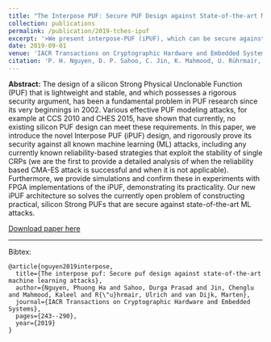 ```yaml
---
title: "The Interpose PUF: Secure PUF Design against State-of-the-art Machine Learning Attacks"
collection: publications
permalink: /publication/2019-tches-ipuf
excerpt: '>We present interpose-PUF (iPUF), which can be secure against all known machine learning-based attacks, including logistic regression, deep learning, CMA-ES, reliability-based attacks, etc.' 
date: 2019-09-01
venue: 'IACR Transactions on Cryptographic Hardware and Embedded Systems (TCHES)'
citation: 'P. H. Nguyen, D. P. Sahoo, C. Jin, K. Mahmood, U. Rührmair, and M. van Dijk. (2019).&quot;The Interpose PUF: Secure PUF Design against State-of-the-art Machine Learning Attacks&quot; <i>IACR Transactions on Cryptographic Hardware and Embedded Systems (TCHES)</i>.'
---
```


<b>Abstract:</b> The design of a silicon Strong Physical Unclonable Function (PUF) that is lightweight and stable, and which possesses a rigorous security argument, has been a fundamental problem in PUF research since its very beginnings in 2002. Various effective PUF modeling attacks, for example at CCS 2010 and CHES 2015, have shown that currently, no existing silicon PUF design can meet these requirements. In this paper, we introduce the novel Interpose PUF (iPUF) design, and rigorously prove its security against all known machine learning (ML) attacks, including any currently known reliability-based strategies that exploit the stability of single CRPs (we are the first to provide a detailed analysis of when the reliability based CMA-ES attack is successful and when it is not applicable). Furthermore, we provide simulations and confirm these in experiments with FPGA implementations of the iPUF, demonstrating
its practicality. Our new iPUF architecture so solves the currently open problem of constructing practical, silicon Strong PUFs that are secure against state-of-the-art ML attacks.

[Download paper here](https://tches.iacr.org/index.php/TCHES/article/view/8351)

---

Bibtex:

```
@article{nguyen2019interpose,
  title={The interpose puf: Secure puf design against state-of-the-art machine learning attacks},
  author={Nguyen, Phuong Ha and Sahoo, Durga Prasad and Jin, Chenglu and Mahmood, Kaleel and R{\"u}hrmair, Ulrich and van Dijk, Marten},
  journal={IACR Transactions on Cryptographic Hardware and Embedded Systems},
  pages={243--290},
  year={2019}
}
```